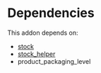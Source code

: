# Dependencies

This addon depends on:

- [stock](../../odoo-bringout-oca-ocb-stock)
- [stock_helper](../../odoo-bringout-oca-stock-logistics-warehouse-stock_helper)
- product_packaging_level
